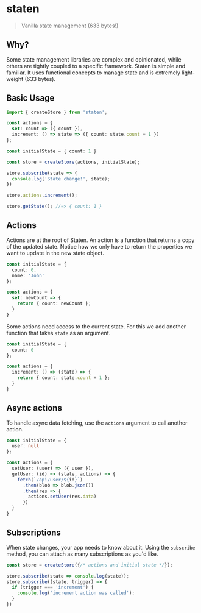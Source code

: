 # staten

> Vanilla state management (633 bytes!)

## Why?

Some state management libraries are complex and opinionated, while others are tightly coupled to a specific framework. Staten is simple and familiar. It uses functional concepts to manage state and is extremely light-weight (633 bytes).

## Basic Usage

```ts
import { createStore } from 'staten';

const actions = {
  set: count => ({ count }),
  increment: () => state => ({ count: state.count + 1 })
};

const initialState = { count: 1 }

const store = createStore(actions, initialState);

store.subscribe(state => {
  console.log('State change!', state);
})

store.actions.increment();

store.getState(); //=> { count: 1 }
```

## Actions

Actions are at the root of Staten. An action is a function that returns a copy of the updated state. Notice how we only have to return the properties we want to update in the new state object.

```ts
const initialState = {
  count: 0,
  name: 'John'
};

const actions = {
  set: newCount => {
    return { count: newCount };
  }
}
```

Some actions need access to the current state. For this we add another function that takes `state` as an argument.

```ts
const initialState = {
  count: 0
};

const actions = {
  increment: () => (state) => {
    return { count: state.count + 1 };
  }
}
```

## Async actions

To handle async data fetching, use the `actions` argument to call another action.

```ts
const initialState = {
  user: null
};

const actions = {
  setUser: (user) => ({ user }),
  getUser: (id) => (state, actions) => {
    fetch(`/api/user/${id}`)
      .then(blob => blob.json())
      .then(res => {
        actions.setUser(res.data)
      })
  }
}
```

## Subscriptions

When state changes, your app needs to know about it. Using the `subscribe` method, you can attach as many subscriptions as you'd like.

```ts
const store = createStore({/* actions and initial state */});

store.subscribe(state => console.log(state));
store.subscribe((state, trigger) => {
  if (trigger === 'increment') {
    console.log('increment action was called');
  }
})
```